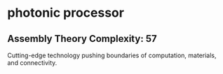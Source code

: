 # photonic processor

## Assembly Theory Complexity: 57
Cutting-edge technology pushing boundaries of computation, materials, and connectivity.
